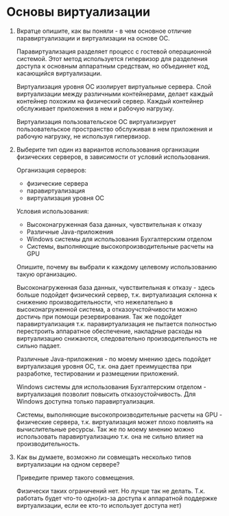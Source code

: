 # Основы виртуализации

1. Вкратце опишите, как вы поняли - в чем основное отличие паравиртуализации и виртуализации на основе ОС.

    Паравиртуализация разделяет процесс с гостевой операционной системой. Этот метод используется гипервизор для разделения доступа к основным аппаратным средствам, но объединяет код, касающийся виртуализации.

    Виртуализация уровня ОС изолирует виртуальные сервера. Слой виртуализации между различными контейнерами, делает каждый контейнер похожим на физический сервер. Каждый контейнер обслуживает приложения в нем и рабочую нагрузку.

    Виртуализация пользовательское ОС виртуализирует пользовательское пространство обслуживая в нем приложения и рабочую нагрузку, не используя гипервизор.

2. Выберите тип один из вариантов использования организации физических серверов, в зависимости от условий использования.

    Организация серверов:
    - физические сервера
    - паравиртуализация
    - виртуализация уровня ОС

    Условия использования:

    - Высоконагруженная база данных, чувствительная к отказу
    - Различные Java-приложения
    - Windows системы для использования Бухгалтерским отделом 
    - Системы, выполняющие высокопроизводительные расчеты на GPU

    Опишите, почему вы выбрали к каждому целевому использованию такую организацию.


    Высоконагруженная база данных, чувствительная к отказу - здесь больше подойдет физический сервер, т.к. виртуализация склонна к снижению производительности, что нежелательно в высоконагруженной система, а отказоучстойчивости можно достичь при помощи резервирования. Так же подойдет паравиртуализация т.к. паравиртуализация не пытается полностью перестроить аппаратное обеспечение, накладные расходы на виртуализацию снижаются, следовательно производительность не сильно падает.

    Различные Java-приложения - по моему мнению здесь подойдет виртуализация уровня ОС, т.к. она дает преимущества при разработке, тестировании и размещении приложений.

    Windows системы для использования Бухгалтерским отделом - виртуализация позволит повысить отказоустойчивость. Для Windows доступна только паравиртуализация.

    Системы, выполняющие высокопроизводительные расчеты на GPU - физические сервера, т.к. виртуализация может плохо повлиять на вычислительные ресурсы. Так же по моему мнению можно использовать паравиртуализацию т.к. она не сильно влияет на производительность.

3. Как вы думаете, возможно ли совмещать несколько типов виртуализации на одном сервере?

    Приведите пример такого совмещения.

    Физически таких ограничений нет. Но лучше так не делать. Т.к. работать будет что-то одно(из-за доступа к аппаратной поддержке виртуализации, если ее кто-то использует доступа нет)

